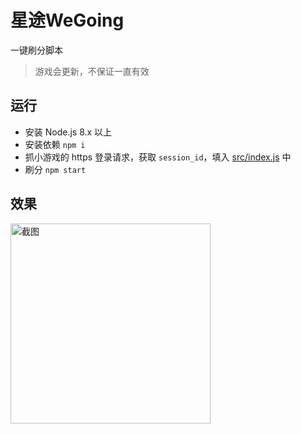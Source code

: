 # 星途WeGoing

一键刷分脚本

> 游戏会更新，不保证一直有效

## 运行
- 安装 Node.js 8.x 以上
- 安装依赖 `npm i`
- 抓小游戏的 https 登录请求，获取 `session_id`，填入 [src/index.js](src/index.js) 中
- 刷分 `npm start`

## 效果

<img width="320" src="https://user-images.githubusercontent.com/8413791/35190818-fea5a96a-fea5-11e7-9963-39410e8cdd81.png" alt="截图">

